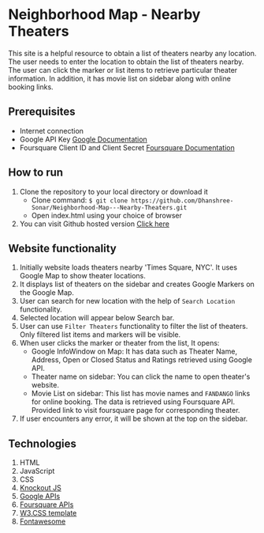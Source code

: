 # Neighborhood Map - Nearby Theaters

This site is a helpful resource to obtain a list of theaters nearby any location. The user needs to enter the location to obtain the list of theaters nearby. The user can click the marker or list items to retrieve particular theater information. In addition, it has movie list on sidebar along with online booking links.

## Prerequisites
- Internet connection
- Google API Key [Google Documentation](https://developers.google.com/maps/documentation/javascript/get-api-key)
- Foursquare Client ID and Client Secret [Foursquare Documentation](https://developer.foursquare.com/docs/api/getting-started)

## How to run

1. Clone the repository to your local directory or download it
    - Clone command: `$ git clone https://github.com/Dhanshree-Sonar/Neighborhood-Map---Nearby-Theaters.git`
    - Open index.html using your choice of browser
2. You can visit Github hosted version [Click here](https://dhanshree-sonar.github.io/Neighborhood-Map---Nearby-Theaters/)

## Website functionality

1. Initially website loads theaters nearby 'Times Square, NYC'. It uses Google Map to show theater locations.
2. It displays list of theaters on the sidebar and creates Google Markers on the Google Map.
3. User can search for new location with the help of `Search Location` functionality.
4. Selected location will appear below Search bar.
5. User can use `Filter Theaters`  functionality to filter the list of theaters. Only filtered list items and markers will be visible.
6. When user clicks the marker or theater from the list, It opens:
    - Google InfoWindow on Map: It has data such as Theater Name, Address, Open or Closed Status and Ratings retrieved using Google API.
    - Theater name on sidebar: You can click the name to open theater's website.
    - Movie List on sidebar: This list has movie names and `FANDANGO` links for online booking. The data is retrieved using Foursquare API. Provided link to visit foursquare page for corresponding theater.
7. If user encounters any error, it will be shown at the top on the sidebar.

## Technologies

1. HTML
2. JavaScript
3. CSS
4. [Knockout JS](http://knockoutjs.com/documentation/introduction.html)
5. [Google APIs](https://developers.google.com/maps/documentation/javascript/tutorial)
6. [Foursquare APIs](https://developer.foursquare.com/docs)
7. [W3.CSS template](https://www.w3schools.com/w3css/default.asp)
8. [Fontawesome](http://fontawesome.io)

